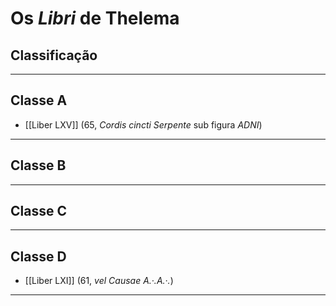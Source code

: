 # Os *Libri* de Thelema
## Classificação

---
## Classe A
- [[Liber LXV]] (65, *Cordis cincti Serpente* sub figura *ADNI*)

---
## Classe B


---
## Classe C


---
## Classe D
- [[Liber LXI]] (61, *vel Causae A.·.A.·.*)

---
